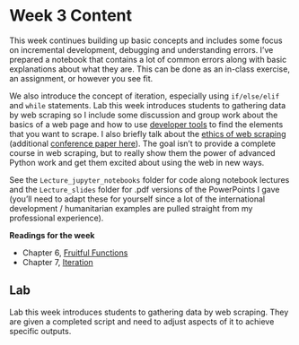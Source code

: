 # Week 3 Content
This week continues building up basic concepts and includes some focus on incremental development, debugging and understanding errors. I’ve prepared a notebook that contains a lot of common errors along with basic explanations about what they are. This can be done as an in-class exercise, an assignment, or however you see fit.

We also introduce the concept of iteration, especially using `if/else/elif` and `while` statements. Lab this week introduces students to gathering data by web scraping so I include some discussion and group work about the basics of a web page and how to use [developer tools](https://developer.mozilla.org/en-US/docs/Tools) to find the elements that you want to scrape. I also briefly talk about the [ethics of web scraping](https://www.empiricaldata.org/dataladyblog/a-guide-to-ethical-web-scraping) (additional [conference paper here](https://www.researchgate.net/publication/324907302_Legality_and_Ethics_of_Web_Scraping)). The goal isn’t to provide a complete course in web scraping, but to really show them the power of advanced Python work and get them excited about using the web in new ways.

See the `Lecture_jupyter_notebooks` folder for code along notebook lectures and the `Lecture_slides` folder for .pdf versions of the PowerPoints I gave (you’ll need to adapt these for yourself since a lot of the international development / humanitarian examples are pulled straight from my professional experience).

**Readings for the week**

- Chapter 6,  [Fruitful Functions](http://greenteapress.com/thinkpython2/html/thinkpython2007.html)
- Chapter 7, [Iteration](http://greenteapress.com/thinkpython2/html/thinkpython2008.html)

## Lab
Lab this week introduces students to gathering data by web scraping. They are given a completed script and need to adjust aspects of it to achieve specific outputs.
